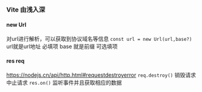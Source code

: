 ### Vite 由浅入深

#### new Url
对url进行解析，可以获取到协议域名等信息
` const url = new Url(url,base?) `
url就是url地址 必填项
base 就是前缀 可选填项

#### res req
https://nodejs.cn/api/http.html#requestdestroyerror
`req.destroy()` 销毁请求 中止请求
`res.on()`  监听事件并且获取相应的数据


